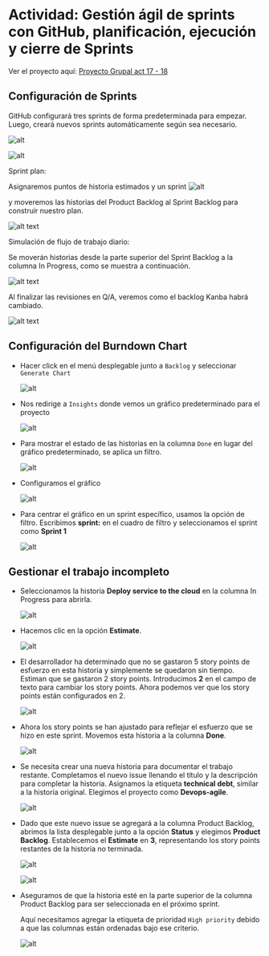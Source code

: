 # Actividad: Gestión ágil de sprints con GitHub, planificación, ejecución y cierre de Sprints

Ver el proyecto aquí: [Proyecto Grupal act 17 - 18](https://github.com/AlemEsv/repo-projects)

## Configuración de Sprints

GitHub configurará tres sprints de forma predeterminada para empezar. Luego, creará nuevos sprints automáticamente según sea necesario.

![alt](assets/images/select-sprint.png)

![alt](assets/images/select-item.png)

Sprint plan:

Asignaremos puntos de historia estimados y un sprint
![alt](assets/images/story-sprints.png)

y moveremos las historias del Product Backlog al Sprint Backlog para construir nuestro plan.

![alt text](assets/images/sprint-backlog.png)

Simulación de flujo de trabajo diario:

Se moverán historias desde la parte superior del Sprint Backlog a la columna In Progress, como se muestra a continuación.

![alt text](assets/images/simulation-daily.png)

Al finalizar las revisiones en Q/A, veremos como el backlog Kanba habrá cambiado.

![alt text](assets/images/review.png)

## Configuración del Burndown Chart

- Hacer click en el menú desplegable junto a `Backlog` y seleccionar `Generate Chart`

    ![alt](assets/images/Pasted%20image%2020250517134919.png)

- Nos redirige a `Insights` donde vemos un gráfico predeterminado para el proyecto

    ![alt](assets/images/Pasted%20image%2020250517135609.png)

- Para mostrar el estado de las historias en la columna `Done` en lugar del gráfico predeterminado, se aplica un filtro.

    ![alt](assets/images/Pasted%20image%2020250517135815.png)

- Configuramos el gráfico

    ![alt](assets/images/Pasted%20image%2020250517140140.png)

- Para centrar el gráfico en un sprint específico, usamos la opción de filtro. Escribimos **sprint:** en el cuadro de filtro y seleccionamos el sprint como **Sprint 1**

    ![alt](assets/images/Pasted%20image%2020250517140723.png)

## Gestionar el trabajo incompleto

- Seleccionamos la historia **Deploy service to the cloud** en la columna In Progress para abrirla.

    ![alt](assets/images/Pasted%20image%2020250518091923.png)

- Hacemos clic en la opción **Estimate**.

    ![alt](assets/images/Pasted%20image%2020250518092053.png)

- El desarrollador ha determinado que no se gastaron 5 story points de esfuerzo en esta historia y simplemente se quedaron sin tiempo. Estiman que se gastaron 2 story points. Introducimos **2** en el campo de texto para cambiar los story points. Ahora podemos ver que los story points están configurados en 2.

    ![alt](assets/images/Pasted%20image%2020250518091719.png)

- Ahora los story points se han ajustado para reflejar el esfuerzo que se hizo en este sprint. Movemos esta historia a la columna **Done**.

    ![alt](assets/images/Pasted%20image%2020250518092428.png)

- Se necesita crear una nueva historia para documentar el trabajo restante. Completamos el nuevo issue llenando el título y la descripción para completar la historia. Asignamos la etiqueta **technical debt**, similar a la historia original. Elegimos el proyecto como **Devops-agile**.

    ![alt](assets/images/Pasted%20image%2020250518095227.png)

- Dado que este nuevo issue se agregará a la columna Product Backlog, abrimos la lista desplegable junto a la opción **Status** y elegimos **Product Backlog**. Establecemos el **Estimate** en **3**, representando los story points restantes de la historia no terminada.

    ![alt](assets/images/Pasted%20image%2020250518095452.png)

    ![alt](assets/images/Pasted%20image%2020250518095601.png)

- Aseguramos de que la historia esté en la parte superior de la columna Product Backlog para ser seleccionada en el próximo sprint.

    Aquí necesitamos agregar la etiqueta de prioridad `High priority` debido a que las columnas están ordenadas bajo ese criterio.

    ![alt](assets/images/Pasted%20image%2020250518095949.png)
